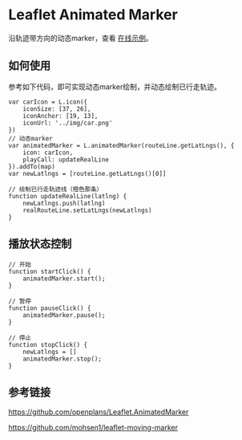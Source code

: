 # Leaflet Animated Marker
沿轨迹带方向的动态marker，查看 [在线示例](http://gisarmory.xyz/blog/index.html?demo=LeafletRouteAnimate)。

## 如何使用

参考如下代码，即可实现动态marker绘制，并动态绘制已行走轨迹。

    var carIcon = L.icon({
        iconSize: [37, 26],
        iconAnchor: [19, 13],
        iconUrl: '../img/car.png'
    })
    // 动态marker
    var animatedMarker = L.animatedMarker(routeLine.getLatLngs(), {
        icon: carIcon,
        playCall: updateRealLine
    }).addTo(map)
    var newLatlngs = [routeLine.getLatLngs()[0]]
    
    // 绘制已行走轨迹线（橙色那条）
    function updateRealLine(latlng) {
        newLatlngs.push(latlng)
        realRouteLine.setLatLngs(newLatlngs)
    }



## 播放状态控制

    // 开始
    function startClick() {
        animatedMarker.start();
    }
    
    // 暂停
    function pauseClick() {
        animatedMarker.pause();
    }
    
    // 停止
    function stopClick() {
        newLatlngs = []
        animatedMarker.stop();
    }





## 参考链接

https://github.com/openplans/Leaflet.AnimatedMarker

https://github.com/mohsen1/leaflet-moving-marker